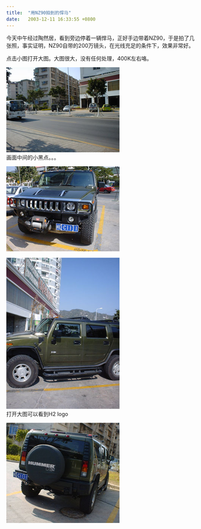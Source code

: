 ```yaml
---
title:  "用NZ90拍到的悍马"
date:   2003-12-11 16:33:55 +0800
---
```


今天中午经过陶然居，看到旁边停着一辆悍马，正好手边带着NZ90，于是拍了几张照，事实证明，NZ90自带的200万镜头，在光线充足的条件下，效果非常好。  

点击小图打开大图。大图很大，没有任何处理，400K左右咯。  

![](/images/2011/hummer/position.jpg)  
画面中间的小黑点。。。  

[![](/images/2011/hummer/frontvl.jpg)](/images/2011/hummer/frontv.jpg)  

[![](/images/2011/hummer/rightvl.jpg)](/images/2011/hummer/rightv.jpg)  
打开大图可以看到H2 logo  

[![](/images/2011/hummer/backvl.jpg)](/images/2011/hummer/backv.jpg)  

